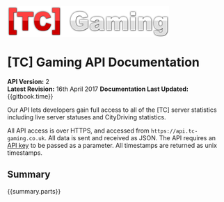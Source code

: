 ![](/assets/tc-gaming-logo-2x.png)

# [TC] Gaming API Documentation

**API Version:** 2  
**Latest Revision:** 16th April 2017
**Documentation Last Updated:** {{gitbook.time}}

Our API lets developers gain full access to all of the [TC] server statistics including live server statuses and CityDriving statistics.

All API access is over HTTPS, and accessed from `https://api.tc-gaming.co.uk`. All data is sent and received as JSON. The API requires an [API key](api-keys.md) to be passed as a parameter. All timestamps are returned as unix timestamps.

## Summary

{{summary.parts}}